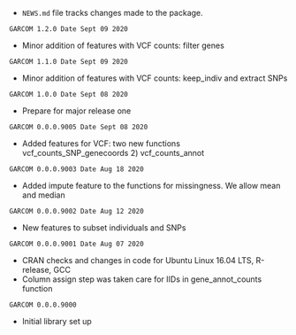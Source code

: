 * `NEWS.md` file tracks changes made to the package.

`GARCOM 1.2.0 Date Sept 09 2020`
- Minor addition of features with VCF counts: filter genes

`GARCOM 1.1.0 Date Sept 09 2020`
- Minor addition of features with VCF counts: keep_indiv and extract SNPs

`GARCOM 1.0.0 Date Sept 08 2020`
- Prepare for major release one

`GARCOM 0.0.0.9005 Date Sept 08 2020`
- Added features for VCF: two new functions vcf_counts_SNP_genecoords 2) vcf_counts_annot

`GARCOM 0.0.0.9003 Date Aug 18 2020`
- Added impute feature to the functions for missingness. We allow mean and median 

`GARCOM 0.0.0.9002 Date Aug 12 2020`

- New features to subset individuals and SNPs

`GARCOM 0.0.0.9001 Date Aug 07 2020`
- CRAN checks and changes in code for Ubuntu Linux 16.04 LTS, R-release, GCC
- Column assign step was taken care for IIDs in gene_annot_counts function

`GARCOM 0.0.0.9000`
- Initial library set up